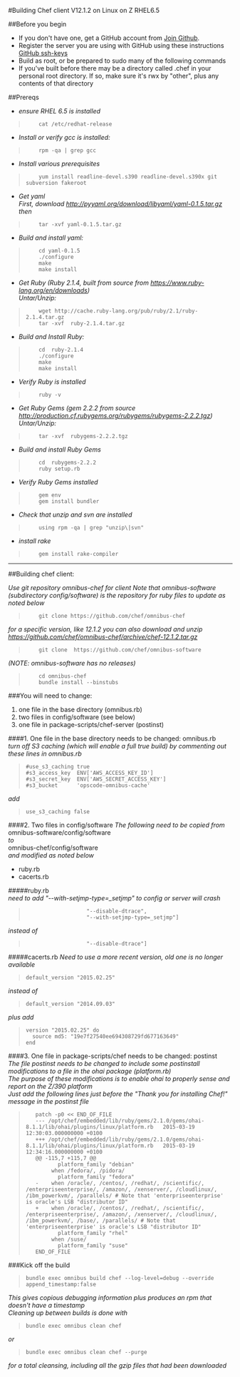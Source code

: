 #Building Chef client V12.1.2 on Linux on Z RHEL6.5  

##Before you begin   
+ If you don't have one, get a GitHub account from [Join Github](https://github.com/join).
+ Register the server you are using with GitHub using these instructions
[GitHub ssh-keys](https://help.github.com/articles/generating-ssh-keys/)
+ Build as root, or be prepared to sudo many of the following commands
+ If you've built before there may be a directory called .chef in your personal root directory.
If so, make sure it's rwx by "other", plus any contents of that directory

##Prereqs
+ *ensure RHEL 6.5 is installed*  
>         cat /etc/redhat-release  

+ *Install or verify gcc is installed:*   
>         rpm -qa | grep gcc  

+ *Install various prerequisites*
>         yum install readline-devel.s390 readline-devel.s390x git subversion fakeroot  

+ *Get yaml*   
*First, download http://pyyaml.org/download/libyaml/yaml-0.1.5.tar.gz then*  
>         tar -xvf yaml-0.1.5.tar.gz  

+ *Build and install yaml:*  
>         cd yaml-0.1.5  
>         ./configure  
>         make  
>         make install     

+ *Get Ruby (Ruby 2.1.4, built from source from  https://www.ruby-lang.org/en/downloads)*  
*Untar/Unzip:*  
>         wget http://cache.ruby-lang.org/pub/ruby/2.1/ruby-2.1.4.tar.gz   
>         tar -xvf  ruby-2.1.4.tar.gz  

+ *Build and Install Ruby:*  
>         cd  ruby-2.1.4  
>         ./configure  
>         make  
>         make install  

+ *Verify Ruby is installed*    
>         ruby -v  

+ *Get Ruby Gems (gem 2.2.2 from source http://production.cf.rubygems.org/rubygems/rubygems-2.2.2.tgz)*    
*Untar/Unzip:*  
>         tar -xvf  rubygems-2.2.2.tgz     

+ *Build and install Ruby Gems*  
>         cd  rubygems-2.2.2    
>         ruby setup.rb    

+ *Verify Ruby Gems installed*  
>         gem env  
>         gem install bundler  

+ *Check that unzip and svn are installed*  
>         using rpm -qa | grep "unzip\|svn"  

+ *install rake*  
>         gem install rake-compiler  


---------------------------------
##Building chef client:

*Use git repository omnibus-chef for client*
*Note that omnibus-software (subdirectory config/software) is the repository for ruby files to update as noted below*  
  
>         git clone https://github.com/chef/omnibus-chef  
  
*for a specific version, like 12.1.2 you can also download and unzip*  
*https://github.com/chef/omnibus-chef/archive/chef-12.1.2.tar.gz*   
  
>         git clone  https://github.com/chef/omnibus-software      
  
*(NOTE: omnibus-software has no releases)*  
  
>         cd omnibus-chef
>         bundle install --binstubs  
  
###You will need to change:
1. one file in the base directory (omnibus.rb)  
1. two files in config/software (see below)  
1. one file in  package-scripts/chef-server (postinst)  

####1. One file in the base directory needs to be changed: omnibus.rb  
*turn off S3 caching (which will enable a full true build) by commenting out these lines in omnibus.rb*  
>     #use_s3_caching true  
>     #s3_access_key  ENV['AWS_ACCESS_KEY_ID']  
>     #s3_secret_key  ENV['AWS_SECRET_ACCESS_KEY']  
>     #s3_bucket      'opscode-omnibus-cache'  

*add*  
>     use_s3_caching false   

####2. Two files in config/software 
*The following need to be copied from*  
omnibus-software/config/software   
*to*   
omnibus-chef/config/software    
*and modified as noted below*   

+ ruby.rb
+ cacerts.rb

#####ruby.rb   
*need to add  "--with-setjmp-type=_setjmp" to config or server will crash*   
>                        "--disable-dtrace",   
>                        "--with-setjmp-type=_setjmp"]   

*instead of*   
>                        "--disable-dtrace"]   
   
#####cacerts.rb
*Need to use a more recent version, old one is no longer available*    
>     default_version "2015.02.25"

*instead of*   
>     default_version "2014.09.03"

*plus add*    
>     version "2015.02.25" do
>       source md5: "19e7f27540ee694308729fd677163649"
>     end



####3. One file in  package-scripts/chef needs to be changed: postinst   
*The file postinst needs to be changed to include some postinstall modifications to a file in the ohai package (platform.rb)*   
*The purpose of these modifications is to enable ohai to properly sense and report on the Z/390 platform*   
*Just add the following lines just before the "Thank you for installing Chef!" message in the postinst file*   

>        patch -p0 << END_OF_FILE
>        --- /opt/chef/embedded/lib/ruby/gems/2.1.0/gems/ohai-8.1.1/lib/ohai/plugins/linux/platform.rb   2015-03-19 12:30:03.000000000 +0100
>        +++ /opt/chef/embedded/lib/ruby/gems/2.1.0/gems/ohai-8.1.1/lib/ohai/plugins/linux/platform.rb   2015-03-19 12:34:16.000000000 +0100
>        @@ -115,7 +115,7 @@
>               platform_family "debian"
>             when /fedora/, /pidora/
>               platform_family "fedora"
>        -    when /oracle/, /centos/, /redhat/, /scientific/, /enterpriseenterprise/, /amazon/, /xenserver/, /cloudlinux/, /ibm_powerkvm/, /parallels/ # Note that 'enterpriseenterprise' is oracle's LSB "distributor ID"
>        +    when /oracle/, /centos/, /redhat/, /scientific/, /enterpriseenterprise/, /amazon/, /xenserver/, /cloudlinux/, /ibm_powerkvm/, /base/, /parallels/ # Note that 'enterpriseenterprise' is oracle's LSB "distributor ID"
>               platform_family "rhel"
>             when /suse/
>               platform_family "suse"
>        END_OF_FILE

###Kick off the build

>     bundle exec omnibus build chef --log-level=debug --override append_timestamp:false

*This gives copious debugging information plus produces an rpm that doesn't have a timestamp*    
*Cleaning up between builds is done with*    
>     bundle exec omnibus clean chef

*or*    
>     bundle exec omnibus clean chef --purge

*for a total cleansing, including all the gzip files that had been downloaded*    



 



